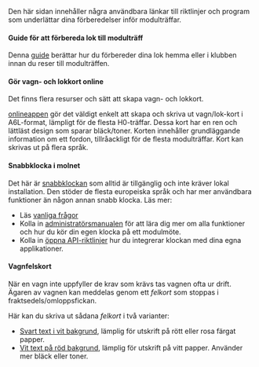 ﻿Den här sidan innehåller några användbara länkar till riktlinjer och program som underlättar dina förberedelser inför modulträffar.

#### Guide för att förbereda lok till modulträff
Denna [guide](/tools/locopreparationguide) berättar hur du förbereder dina lok hemma eller i klubben innan du reser till modulträffen.

#### Gör vagn- och lokkort online
Det finns flera resurser och sätt att skapa vagn- och lokkort.

[onlineappen](https://wagoncardapp.azurewebsites.net/) gör det väldigt enkelt att skapa och skriva ut vagn/lok-kort i A6L-format, lämpligt för de flesta H0-träffar.
Dessa kort har en ren och lättläst design som sparar bläck/toner.
Korten innehåller grundläggande information om ett fordon, tillråackligt för de flesta modulträffar.
Kort kan skrivas ut på flera språk.

#### Snabbklocka i molnet
Det här är [snabbklockan](https://telluriantrainsclocksappserver.azurewebsites.net/)
som alltid är tillgänglig och inte kräver lokal installation.
Den stöder de flesta europeiska språk och har mer användbara funktioner än någon annan snabb klocka. Läs mer:
- Läs [vanliga frågor](https://github.com/tellurianinteractive/Tellurian.Trains.ModuleMeetingApp/wiki/Frequently-Asked-Questions)
- Kolla in [administratörsmanualen](https://github.com/tellurianinteractive/Tellurian.Trains.ModuleMeetingApp/wiki/Administrators-Manual)
för att lära dig mer om alla funktioner och hur du kör din egen klocka på ett modulmöte.
- Kolla in [öppna API-riktlinjer](https://github.com/tellurianinteractive/Tellurian.Trains.ModuleMeetingApp/wiki/API-Guidelines)
hur du integrerar klockan med dina egna applikationer.


#### Vagnfelskort
När en vagn inte uppfyller de krav som krävs tas vagnen ofta ur drift.
Ägaren av vagnen kan meddelas genom ett *felkort* som stoppas i fraktsedels/omloppsfickan.

Här kan du skriva ut sådana *felkort* i två varianter:
- [Svart text i vit bakgrund](/tools/wagonerrorcards/true), lämplig för utskrift på rött eller rosa färgat papper.
- [Vit text på röd bakgrund](/tools/wagonerrorcards), lämplig för utskrift på vitt papper. Använder mer bläck eller toner.


